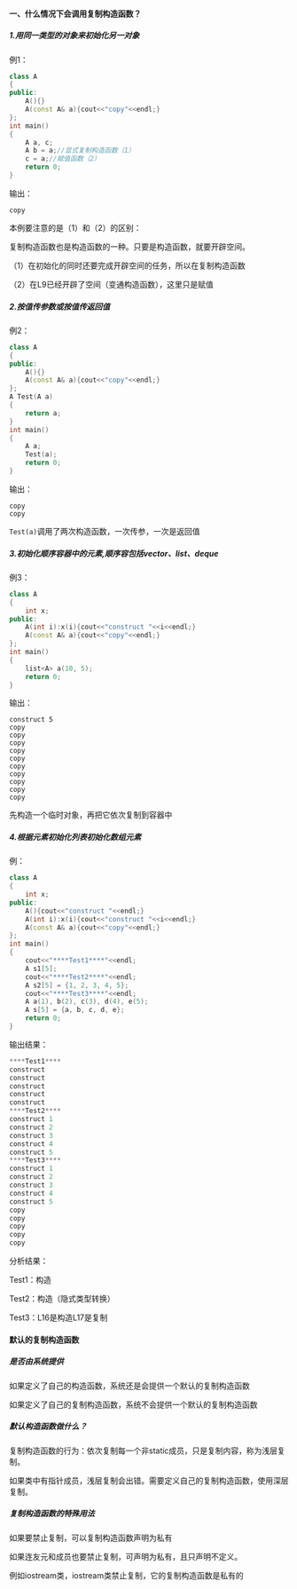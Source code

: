 #### 一、什么情况下会调用复制构造函数？

##### 1.用同一类型的对象来初始化另一对象

例1：

```c++
class A  
{  
public:  
    A(){}  
    A(const A& a){cout<<"copy"<<endl;}  
};  
int main()  
{  
    A a, c;  
    A b = a;//显式复制构造函数（1）  
    c = a;//赋值函数（2）  
    return 0;  
}  
```
输出：

```
copy
```
本例要注意的是（1）和（2）的区别：

复制构造函数也是构造函数的一种。只要是构造函数，就要开辟空间。

（1）在初始化的同时还要完成开辟空间的任务，所以在复制构造函数

（2）在L9已经开辟了空间（变通构造函数），这里只是赋值

##### 2.**按值**传参数或**按值**传返回值

例2：

```c++
class A  
{  
public:  
    A(){}  
    A(const A& a){cout<<"copy"<<endl;}  
};  
A Test(A a)  
{  
    return a;  
}  
int main()  
{  
    A a;  
    Test(a);  
    return 0;  
}  
```
输出：

```
copy
copy
```
`Test(a)`调用了两次构造函数，一次传参，一次是返回值

##### 3.初始化顺序容器中的元素,顺序容包括vector、list、deque

例3：

```c++
class A  
{  
    int x;  
public:  
    A(int i):x(i){cout<<"construct "<<i<<endl;}  
    A(const A& a){cout<<"copy"<<endl;}  
};  
int main()  
{  
    list<A> a(10, 5);  
    return 0;  
}  
```
输出：

```
construct 5
copy
copy
copy
copy
copy
copy
copy
copy
copy
copy
```
先构造一个临时对象，再把它依次复制到容器中

##### 4.根据元素初始化列表初始化数组元素

例：

```c++
class A  
{  
    int x;  
public:  
    A(){cout<<"construct "<<endl;}  
    A(int i):x(i){cout<<"construct "<<i<<endl;}  
    A(const A& a){cout<<"copy"<<endl;}  
};  
int main()  
{  
    cout<<"****Test1****"<<endl;  
    A s1[5];  
    cout<<"****Test2****"<<endl;  
    A s2[5] = {1, 2, 3, 4, 5};  
    cout<<"****Test3****"<<endl;  
    A a(1), b(2), c(3), d(4), e(5);  
    A s[5] = {a, b, c, d, e};  
    return 0;  
}  
```

输出结果： 

```c++
****Test1****
construct
construct
construct
construct
construct
****Test2****
construct 1
construct 2
construct 3
construct 4
construct 5
****Test3****
construct 1
construct 2
construct 3
construct 4
construct 5
copy
copy
copy
copy
copy
```

分析结果：

Test1：构造

Test2：构造（隐式类型转换）

Test3：L16是构造L17是复制

#### 默认的复制构造函数

##### 是否由系统提供

如果定义了自己的构造函数，系统还是会提供一个默认的复制构造函数

如果定义了自己的复制构造函数，系统不会提供一个默认的复制构造函数

##### 默认构造函数做什么？

复制构造函数的行为：依次复制每一个非static成员，只是复制内容，称为浅层复制。

如果类中有指针成员，浅层复制会出错。需要定义自己的复制构造函数，使用深层复制。

##### 复制构造函数的特殊用法

如果要禁止复制，可以复制构造函数声明为私有

如果连友元和成员也要禁止复制，可声明为私有，且只声明不定义。

例如iostream类，iostream类禁止复制，它的复制构造函数是私有的
